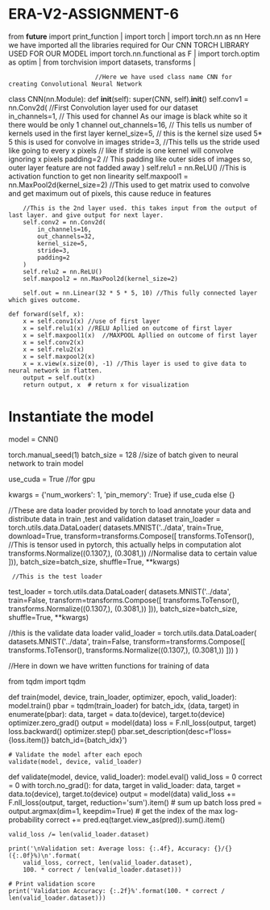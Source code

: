 # ERA-V2-ASSIGNMENT-6




from __future__ import print_function              |
import torch                                       |
import torch.nn as nn                               Here we have imported all the libraries required for Our CNN    TORCH  LIBRARY USED FOR OUR MODEL
import torch.nn.functional as F                    |
import torch.optim as optim                        |
from torchvision import datasets, transforms       |





                            //Here we have used class name CNN for creating Convolutional Neural Network
class CNN(nn.Module):
    def __init__(self):
        super(CNN, self).__init__()
        self.conv1 = nn.Conv2d(                 //First Convolution layer used for our dataset  
            in_channels=1, // This used for channel  As our image is black white so it there would be only 1 channel
            out_channels=16,  // This tells us number of  kernels used in the first layer 
            kernel_size=5, // this is the kernel size used 5* 5 this is used for convolve in images
            stride=3,  //This tells us the stride used like going to every x pixels // like if stride is one  kernel will convolve ignoring x pixels 
            padding=2  // This padding like outer sides of images so, outer layer feature are not fadded away 
        )
        self.relu1 = nn.ReLU()   //This is activation function to get non linearity 
        self.maxpool1 = nn.MaxPool2d(kernel_size=2) //This used to get matrix used to convolve and get maximum out of pixels, this cause reduce in features

        //This is the 2nd layer used. this takes input from the output of last layer. and give output for next layer.
        self.conv2 = nn.Conv2d(
            in_channels=16,
            out_channels=32,
            kernel_size=5,
            stride=3,
            padding=2
        )
        self.relu2 = nn.ReLU() 
        self.maxpool2 = nn.MaxPool2d(kernel_size=2)
        
        self.out = nn.Linear(32 * 5 * 5, 10) //This fully connected layer which gives outcome. 

    def forward(self, x):
        x = self.conv1(x) //use of first layer
        x = self.relu1(x) //RELU Apllied on outcome of first layer
        x = self.maxpool1(x)  //MAXPOOL Apllied on outcome of first layer
        x = self.conv2(x)
        x = self.relu2(x)
        x = self.maxpool2(x)
        x = x.view(x.size(0), -1) //This layer is used to give data to neural network in flatten.
        output = self.out(x)
        return output, x  # return x for visualization

# Instantiate the model
model = CNN()





torch.manual_seed(1)
batch_size = 128 //size of batch given to neural network to train model

use_cuda = True //for gpu

kwargs = {'num_workers': 1, 'pin_memory': True} if use_cuda else {}

//These are data loader provided by torch to load annotate your data and distribute data in train ,test and validation dataset
train_loader = torch.utils.data.DataLoader(
    datasets.MNIST('../data', train=True, download=True,
                    transform=transforms.Compose([
                        transforms.ToTensor(), //This is tensor used in pytorch, this actually helps in computation alot 
                        transforms.Normalize((0.1307,), (0.3081,))  //Normalise data to certain value
                    ])),
    batch_size=batch_size, shuffle=True, **kwargs)


     //This is the test loader
test_loader = torch.utils.data.DataLoader(
    datasets.MNIST('../data', train=False, transform=transforms.Compose([
                        transforms.ToTensor(),
                        transforms.Normalize((0.1307,), (0.3081,))
                    ])),
    batch_size=batch_size, shuffle=True, **kwargs)
    
//this is the validate data loader 
valid_loader = torch.utils.data.DataLoader(
    datasets.MNIST('../data', train=False, transform=transforms.Compose([
                        transforms.ToTensor(),
                        transforms.Normalize((0.1307,), (0.3081,))
    ]))
)




//Here in down we have written functions for training of data 


from tqdm import tqdm

def train(model, device, train_loader, optimizer, epoch, valid_loader):
    model.train()
    pbar = tqdm(train_loader)
    for batch_idx, (data, target) in enumerate(pbar):
        data, target = data.to(device), target.to(device)
        optimizer.zero_grad()
        output = model(data)
        loss = F.nll_loss(output, target)
        loss.backward()
        optimizer.step()
        pbar.set_description(desc=f'loss={loss.item()} batch_id={batch_idx}')

    # Validate the model after each epoch
    validate(model, device, valid_loader)

def validate(model, device, valid_loader):
    model.eval()
    valid_loss = 0
    correct = 0
    with torch.no_grad():
        for data, target in valid_loader:
            data, target = data.to(device), target.to(device)
            output = model(data)
            valid_loss += F.nll_loss(output, target, reduction='sum').item()  # sum up batch loss
            pred = output.argmax(dim=1, keepdim=True)  # get the index of the max log-probability
            correct += pred.eq(target.view_as(pred)).sum().item()

    valid_loss /= len(valid_loader.dataset)

    print('\nValidation set: Average loss: {:.4f}, Accuracy: {}/{} ({:.0f}%)\n'.format(
        valid_loss, correct, len(valid_loader.dataset),
        100. * correct / len(valid_loader.dataset)))

    # Print validation score
    print('Validation Accuracy: {:.2f}%'.format(100. * correct / len(valid_loader.dataset)))




